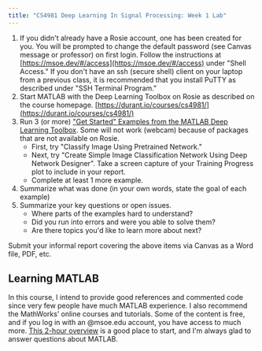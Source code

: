 ```yaml
---
title: "CS4981 Deep Learning In Signal Processing: Week 1 Lab"
---
```


1. If you didn't already have a Rosie account, one has been created for you. You will be prompted to change the default password (see Canvas message or professor) on first login. Follow the instructions at [https://msoe.dev/#/access](https://msoe.dev/#/access) under "Shell Access." If you don't have an ssh (secure shell) client on your laptop from a previous class, it is recommended that you install PuTTY as described under "SSH Terminal Program."
1. Start MATLAB with the Deep Learning Toolbox on Rosie as described on the course homepage. [https://durant.io/courses/cs4981/](https://durant.io/courses/cs4981/)
1. Run 3 (or more) ["Get Started" Examples from the MATLAB Deep Learning Toolbox](https://www.mathworks.com/help/deeplearning/getting-started-with-deep-learning-toolbox.html). Some will not work (webcam) because of packages that are not available on Rosie.
   * First, try "Classify Image Using Pretrained Network."
   * Next, try "Create Simple Image Classification Network Using Deep Network Designer". Take a screen capture of your Training Progress plot to include in your report.
   * Complete at least 1 more example.
1. Summarize what was done (in your own words, state the goal of each example)
1. Summarize your key questions or open issues.
   * Where parts of the examples hard to understand?
   * Did you run into errors and were you able to solve them?
   * Are there topics you'd like to learn more about next?

Submit your informal report covering the above items via Canvas as a Word file, PDF, etc.

## Learning MATLAB

In this course, I intend to provide good references and commented code since very few people have much MATLAB experience. I also recommend the MathWorks&rsquo; online courses and tutorials. Some of the content is free, and if you log in with an @msoe.edu account, you have access to much more. [This 2-hour overview](https://www.mathworks.com/learn/tutorials/matlab-onramp.html) is a good place to start, and I'm always glad to answer questions about MATLAB.